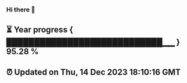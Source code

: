 ### Hi there 👋
⏳ Year progress { ████████████████████████████▁▁ } 95.28 %
---
⏰ Updated on Thu, 14 Dec 2023 18:10:16 GMT
---
